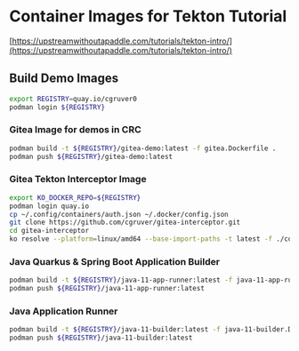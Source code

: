 # Container Images for Tekton Tutorial

[https://upstreamwithoutapaddle.com/tutorials/tekton-intro/](https://upstreamwithoutapaddle.com/tutorials/tekton-intro/)

## Build Demo Images

```bash
export REGISTRY=quay.io/cgruver0
podman login ${REGISTRY}
```

### Gitea Image for demos in CRC

```bash
podman build -t ${REGISTRY}/gitea-demo:latest -f gitea.Dockerfile .
podman push ${REGISTRY}/gitea-demo:latest
```

### Gitea Tekton Interceptor Image

```bash
export KO_DOCKER_REPO=${REGISTRY}
podman login quay.io
cp ~/.config/containers/auth.json ~/.docker/config.json
git clone https://github.com/cgruver/gitea-interceptor.git
cd gitea-interceptor
ko resolve --platform=linux/amd64 --base-import-paths -t latest -f ./config > /tmp/gitea-interceptor.yaml
```

### Java Quarkus & Spring Boot Application Builder

```bash
podman build -t ${REGISTRY}/java-11-app-runner:latest -f java-11-app-runner.Dockerfile .
podman push ${REGISTRY}/java-11-app-runner:latest
```

### Java Application Runner

```bash
podman build -t ${REGISTRY}/java-11-builder:latest -f java-11-builder.Dockerfile .
podman push ${REGISTRY}/java-11-builder:latest
```
